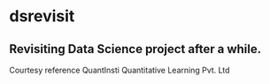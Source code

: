 # dsrevisit
## Revisiting Data Science project after a while.
Courtesy reference QuantInsti Quantitative Learning Pvt. Ltd
